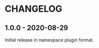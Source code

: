 CHANGELOG
=========

1.0.0 - 2020-08-29
------------------

Initial release in namespace plugin format.

